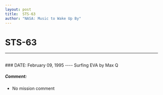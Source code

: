 ```yaml
---
layout: post
title:  STS-63
author: "NASA: Music to Wake Up By"
---
```


# STS-63
----
<br/>
### DATE: February 09, 1995
----
Surfing EVA by Max Q

##### Comment:
* No mission comment
